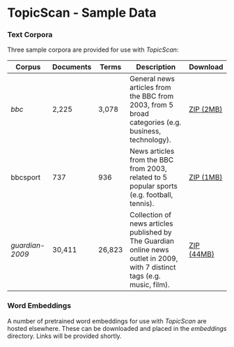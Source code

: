 # TopicScan - Sample Data

### Text Corpora

Three sample corpora are provided for use with *TopicScan*:

| Corpus        | Documents | Terms | Description                                                                                             | Download   |
|---------------|-----------|-------|---------------------------------------------------------------------------------------------------------|------------|
| *bbc*           | 2,225      | 3,078  | General news articles from the BBC from 2003, from 5 broad categories (e.g. business, technology).                                  | [ZIP (2MB)](corpora/bbc.zip)  |
| bbcsport      | 737       | 936   |  News articles from the BBC from 2003, related to 5 popular sports (e.g. football, tennis).                               | [ZIP (1MB)](corpora/bbcsport.zip)  |
| *guardian-2009* | 30,411     | 26,823 | Collection of news articles published by The Guardian online news outlet in 2009, with 7 distinct tags (e.g. music, film). | [ZIP (44MB)](corpora/guardian-2009.zip) |

### Word Embeddings

A number of pretrained word embeddings for use with *TopicScan* are hosted elsewhere. These can be downloaded and placed in the *embeddings* directory. Links will be provided shortly.

